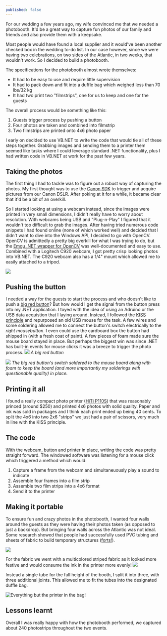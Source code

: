 ```yaml
---
published: false
---
```




For our wedding a few years ago, my wife convinced me that we needed a photobooth. It'd be a great way to capture fun photos of our family and friends and also provide them with a keepsake.

Most people would have found a local supplier and it would've been another checked box in the wedding to-do list. In our case however, since we were having two celebrations, on two sides of the Atlantic, in two weeks, that wouldn't work. So I decided to build a photobooth.

The specifications for the photobooth almost wrote themselves:
- It had to be easy to use and require little supervision
- It had to pack down and fit into a duffle bag which weighed less than 70 lbs/32 kg
- It had two print two "filmstrips", one for us to keep and one for the guests

The overall process would be something like this:
1. Guests trigger process by pushing a button
2. Four photos are taken and combined into filmstrip
3. Two filmstrips are printed onto 4x6 photo paper

I early on decided to use VB.NET to write the code that would tie all of these steps together. Grabbing images and sending them to a printer them seemed like tasks where I could leverage standard .NET functionality, plus I had written code in VB.NET at work for the past few years.


## Taking the photos
The first thing I had to tackle was to figure out a robust way of capturing the photos. My first thought was to use the [Canon SDK](http://www.usa.canon.com/cusa/consumer/standard_display/sdk_homepage) to trigger and acquire pictures from our Canon DSLR. After poking at it for a while, it became clear that it'd be a bit of an overkill.

So I started looking at using a webcam instead, since the images were printed in very small dimensions, I didn't really have to worry about resolution. With webcams being USB and "Plug-n-Play" I figured that it wouldn't too difficult to grab the images. After having tried numerous code snippets I had found online (none of which worked well) and decided that I didn't want to dive into the Windows API, I decided to go with OpenCV. OpenCV is admittedly a pretty big overkill for what I was trying to do, but the [Emgu .NET wrapper for OpenCV](http://www.emgu.com/wiki/index.php/Main_Page) was well-documented and easy to use. Combined with a Logitech C920 webcam, I got pretty crisp looking photos into VB.NET. The C920 webcam also has a 1/4" mount which allowed me to easily attached to a tripod.

![](https://cloud.githubusercontent.com/assets/12212438/7826201/1ed41e1c-03d4-11e5-8f0d-a76955b3eac6.JPG)


## Pushing the button
I needed a way for the guests to start the process and who doesn't like to push a [big red button](https://www.sparkfun.com/products/9181)? But how would I get the signal from the button press into my .NET application. I toyed with the idea of using an Adruino or the USB data acquistion that I laying around. Instead, I followed the [KISS principle](http://en.wikipedia.org/wiki/KISS_principle) and repurposed an old USB mouse for the task. A few wires and some soldering allowed me to connect the button's switch electrically to the _right mousebutton_. I even could use the cardboard box the button had shipped in (with a fresh coat of paint). A few pieces of foam made sure the mouse board stayed in place. But perhaps the biggest win was since .NET has built-in events for mouse clicks it was a breeze to trigger the photo process.
![](https://cloud.githubusercontent.com/assets/12212438/7826038/a0c243ac-03d1-11e5-9853-434b7feadc42.JPG)
_A big red button_

![](https://cloud.githubusercontent.com/assets/12212438/7826039/a0c6411e-03d1-11e5-83db-4de236cc9640.JPG)
_The big red button's switch soldered to the mouse board along with foam to keep the board (and more importantly my solderings with questionable quality) in place._

## Printing it all
I found a really compact photo printer ([HiTi P110S](http://www.hiti.com/us/Products/PhotoPrinter_P110S_Overview.asp)) that was reasonably princed (around $250) and printed 4x6 photos with solid quality. Paper and ink was sold in packages and I think each print ended up being 40 cents. To split the 4x6 into two 2x6 "strips" we just had a pair of scissors, very much in line with the KISS principle.

## The code
With the webcam, button and printer in place, writing the code was pretty straight forward. The windowed software was listening for a mouse click which triggered a method which would:
1. Capture a frame from the webcam and simultaneuously play a sound to indicate
2. Assemble four frames into a film strip
3. Assemble two film strips into a 4x6 format
4. Send it to the printer



## Making it portable
To ensure fun and crazy photos in the photobooth, I wanted four walls around the guests as they were having their photos taken (as opposed to just a backdrop). But bringing four walls across the Atlantic was not ideal. Some research showed that people had successfully used PVC tubing and sheets of fabric to build temporary structures ([forts!](http://www.instructables.com/id/Easy-Rebuildable-PVC-Fort/)).

![](https://cloud.githubusercontent.com/assets/12212438/7826036/a0b3c2b4-03d1-11e5-9d3d-28eb9a123f40.JPG)

For the fabric we went with a multicolored striped fabric as it looked more festive and would consume the ink in the printer more evenly!
![](https://cloud.githubusercontent.com/assets/12212438/7826037/a0c0c1bc-03d1-11e5-8622-8d9a9481309a.JPG)

Instead a single tube for the full height of the booth, I split it into three, with three additional joints. This allowed me to fit the tubes into the designated duffle bag.

![Everything but the printer in the bag!](https://cloud.githubusercontent.com/assets/12212438/7826035/a0b1fb3c-03d1-11e5-9276-dba571ceaa20.JPG)


## Lessons learnt
Overall I was really happy with how the photobooth performed, we captured about 240 photostrips throughout the two events. 
